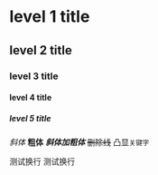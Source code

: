 # level 1 title
## level 2 title
### level 3 title
#### level 4 title
##### level 5 title

*斜体*
**粗体**
***斜体加粗体***
~~删除线~~
凸显`关键字`

测试换行
测试换行
